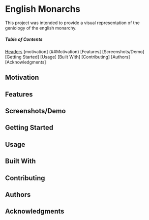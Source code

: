# English Monarchs
This project was intended to provide a visual representation of the geniology of the english monarchy. 

##### Table of Contents  
[Headers](#headers) 
[motivation] (##Motivation)
[Features]
[Screenshots/Demo]
[Getting Started]
[Usage]
[Built With]
[Contributing]
[Authors]
[Acknowledgments]

## Motivation
## Features
## Screenshots/Demo
## Getting Started
## Usage
## Built With
## Contributing
## Authors
## Acknowledgments 
